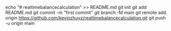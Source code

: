 echo "# realtimebalancecalculation" >> README.md
git init
git add README.md
git commit -m "first commit"
git branch -M main
git remote add origin https://github.com/kevinzhuyz/realtimebalancecalculation.git
git push -u origin main